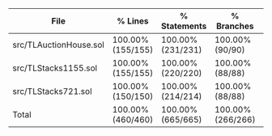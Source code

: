 | File                           | % Lines           | % Statements      | % Branches       | % Funcs         |
|--------------------------------|-------------------|-------------------|------------------|-----------------|
| src/TLAuctionHouse.sol         | 100.00% (155/155) | 100.00% (231/231) | 100.00% (90/90)  | 100.00% (25/25) |
| src/TLStacks1155.sol           | 100.00% (155/155) | 100.00% (220/220) | 100.00% (88/88)  | 100.00% (28/28) |
| src/TLStacks721.sol            | 100.00% (150/150) | 100.00% (214/214) | 100.00% (88/88)  | 100.00% (27/27) |
| Total                          | 100.00% (460/460) | 100.00% (665/665) | 100.00% (266/266)| 100.00% (80/80) |